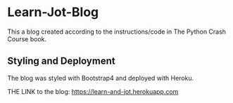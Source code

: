 # Learn-Jot-Blog
This a blog created according to the instructions/code in The Python Crash Course book.

## Styling and Deployment
The blog was styled with Bootstrap4 and deployed with Heroku.

THE LINK to the blog: https://learn-and-jot.herokuapp.com
